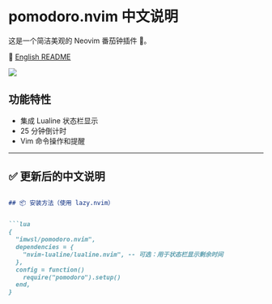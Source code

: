 # pomodoro.nvim 中文说明

这是一个简洁美观的 Neovim 番茄钟插件 🍅。

📘 [English README](./README.md)

![](https://i.imgur.com/F8kSOxx.png)

## 功能特性
- 集成 Lualine 状态栏显示
- 25 分钟倒计时
- Vim 命令操作和提醒


---

## ✅ 更新后的中文说明

```markdown

## 📦 安装方法（使用 lazy.nvim）


```lua
{
  "imwsl/pomodoro.nvim",
  dependencies = {
    "nvim-lualine/lualine.nvim", -- 可选：用于状态栏显示剩余时间
  },
  config = function()
    require("pomodoro").setup()
  end,
}

